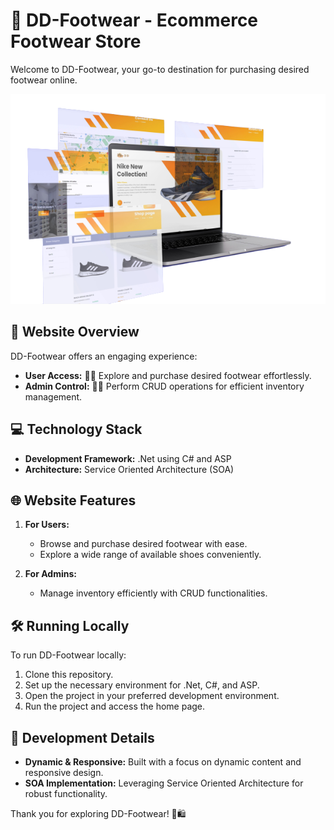 # 👟 DD-Footwear - Ecommerce Footwear Store

Welcome to DD-Footwear, your go-to destination for purchasing desired footwear online.

![DD-Footwear](readmeimage.png)

## 🥿 Website Overview

DD-Footwear offers an engaging experience:
- **User Access:** 👩‍💻 Explore and purchase desired footwear effortlessly.
- **Admin Control:** 👨‍💼 Perform CRUD operations for efficient inventory management.

## 💻 Technology Stack

- **Development Framework:** .Net using C# and ASP
- **Architecture:** Service Oriented Architecture (SOA)

## 🌐 Website Features

1. **For Users:**
   - Browse and purchase desired footwear with ease.
   - Explore a wide range of available shoes conveniently.

2. **For Admins:**
   - Manage inventory efficiently with CRUD functionalities.

## 🛠️ Running Locally

To run DD-Footwear locally:
1. Clone this repository.
2. Set up the necessary environment for .Net, C#, and ASP.
3. Open the project in your preferred development environment.
4. Run the project and access the home page.

## 🚀 Development Details

- **Dynamic & Responsive:** Built with a focus on dynamic content and responsive design.
- **SOA Implementation:** Leveraging Service Oriented Architecture for robust functionality.


Thank you for exploring DD-Footwear! 👞🛍️
